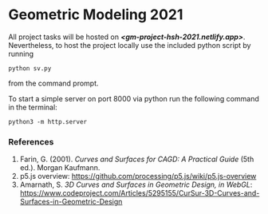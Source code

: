 # Geometric Modeling 2021

All project tasks will be hosted on ***<gm-project-hsh-2021.netlify.app>***.  
Nevertheless, to host the project locally use the included python script by running

```
python sv.py
```
from the command prompt.

To start a simple server on port 8000 via python run the following command in the terminal:

```
python3 -m http.server
```

### References

1. Farin, G. (2001). *Curves and Surfaces for CAGD: A Practical Guide* (5th ed.). Morgan Kaufmann.
2. p5.js overview: https://github.com/processing/p5.js/wiki/p5.js-overview
3. Amarnath, S. *3D Curves and Surfaces in Geometric Design, in WebGL*: https://www.codeproject.com/Articles/5295155/CurSur-3D-Curves-and-Surfaces-in-Geometric-Design
